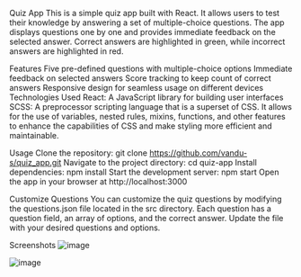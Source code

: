 Quiz App
This is a simple quiz app built with React. It allows users to test their knowledge by answering a set of multiple-choice questions. The app displays questions one by one and provides immediate feedback on the selected answer. Correct answers are highlighted in green, while incorrect answers are highlighted in red.

Features
Five pre-defined questions with multiple-choice options
Immediate feedback on selected answers
Score tracking to keep count of correct answers
Responsive design for seamless usage on different devices
Technologies Used
React: A JavaScript library for building user interfaces
SCSS: A preprocessor scripting language that is a superset of CSS. It allows for the use of variables, nested rules, mixins, functions, and other features to enhance the capabilities of CSS and make styling more efficient and maintainable.

Usage
Clone the repository: git clone https://github.com/vandu-s/quiz_app.git
Navigate to the project directory: cd quiz-app
Install dependencies: npm install
Start the development server: npm start
Open the app in your browser at http://localhost:3000

Customize Questions
You can customize the quiz questions by modifying the questions.json file located in the src directory. Each question has a question field, an array of options, and the correct answer. Update the file with your desired questions and options.



Screenshots
![image](https://github.com/vandu-s/quiz_app/assets/65824175/e704c799-2110-4392-9aad-3fa121d4216b)

![image](https://github.com/vandu-s/quiz_app/assets/65824175/39b523dd-75c2-4b52-a4bf-addb45232788)





